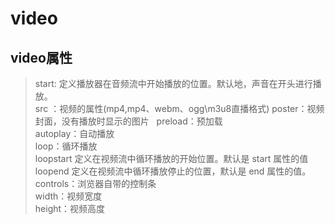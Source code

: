 # video
## video属性
> start: 定义播放器在音频流中开始播放的位置。默认地，声音在开头进行播放。  
> src ：视频的属性(mp4,mp4、webm、ogg\m3u8直播格式) 
> poster：视频封面，没有播放时显示的图片  
> preload：预加载  
> autoplay：自动播放  
> loop：循环播放  
> loopstart 定义在视频流中循环播放的开始位置。默认是 start 属性的值  
> loopend 定义在视频流中循环播放停止的位置，默认是 end 属性的值。  
> controls：浏览器自带的控制条  
> width：视频宽度  
> height：视频高度  
